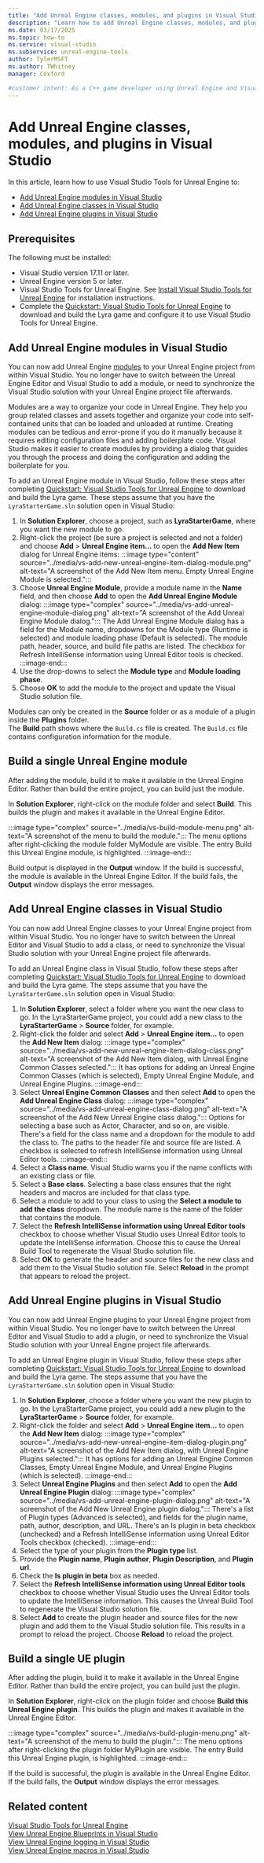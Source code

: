 ```yaml
---
title: "Add Unreal Engine classes, modules, and plugins in Visual Studio"
description: "Learn how to add Unreal Engine classes, modules, and plugins to your Unreal Engine project from within Visual Studio"
ms.date: 03/17/2025
ms.topic: how-to
ms.service: visual-studio
ms.subservice: unreal-engine-tools
author: TylerMSFT
ms.author: TWhitney
manager: Coxford

#customer intent: As a C++ game developer using Unreal Engine and Visual Studio, I want to add classes, modules, and plugins to my Unreal Engine project from within Visual Studio so that I can stay in my development environment and not have to switch between the Unreal Engine Editor and Visual Studio.
---
```


# Add Unreal Engine classes, modules, and plugins in Visual Studio

In this article, learn how to use Visual Studio Tools for Unreal Engine to:

- [Add Unreal Engine modules in Visual Studio](#add-unreal-engine-modules-in-visual-studio)
- [Add Unreal Engine classes in Visual Studio](#add-unreal-engine-classes-in-visual-studio)
- [Add Unreal Engine plugins in Visual Studio](#add-unreal-engine-plugins-in-visual-studio)

## Prerequisites

The following must be installed:

- Visual Studio version 17.11 or later.
- Unreal Engine version 5 or later.
- Visual Studio Tools for Unreal Engine. See [Install Visual Studio Tools for Unreal Engine](vs-tools-unreal-install.md) for installation instructions.
- Complete the [Quickstart: Visual Studio Tools for Unreal Engine](vs-tools-unreal-quickstart.md) to download and build the Lyra game and configure it to use Visual Studio Tools for Unreal Engine.

## Add Unreal Engine modules in Visual Studio

You can now add Unreal Engine [modules](https://dev.epicgames.com/documentation/en-us/unreal-engine/unreal-engine-modules) to your Unreal Engine project from within Visual Studio. You no longer have to switch between the Unreal Engine Editor and Visual Studio to add a module, or need to synchronize the Visual Studio solution with your Unreal Engine project file afterwards.

Modules are a way to organize your code in Unreal Engine. They help you group related classes and assets together and organize your code into self-contained units that can be loaded and unloaded at runtime. Creating modules can be tedious and error-prone if you do it manually because it requires editing configuration files and adding boilerplate code. Visual Studio makes it easier to create modules by providing a dialog that guides you through the process and doing the configuration and adding the boilerplate for you.

To add an Unreal Engine module in Visual Studio, follow these steps after completing [Quickstart: Visual Studio Tools for Unreal Engine](vs-tools-unreal-quickstart.md) to download and build the Lyra game. These steps assume that you have the `LyraStarterGame.sln` solution open in Visual Studio:

1. In **Solution Explorer**, choose a project, such as **LyraStarterGame**, where you want the new module to go.
1. Right-click the project (be sure a project is selected and not a folder) and choose **Add** > **Unreal Engine item...** to open the **Add New Item** dialog for Unreal Engine items:
     :::image type="content" source="../media/vs-add-new-unreal-engine-item-dialog-module.png" alt-text="A screenshot of the Add New Item menu. Empty Unreal Engine Module is selected.":::
1. Choose **Unreal Engine Module**, provide a module name in the **Name** field, and then choose **Add** to open the **Add Unreal Engine Module** dialog:
    :::image type="complex" source="../media/vs-add-unreal-engine-module-dialog.png" alt-text="A screenshot of the Add Unreal Engine Module dialog.":::
    The Add Unreal Engine Module dialog has a field for the Module name, dropdowns for the Module type (Runtime is selected) and module loading phase (Default is selected). The module path, header, source, and build file paths are listed. The checkbox for Refresh IntelliSense information using Unreal Editor tools is checked.
    :::image-end:::
1. Use the drop-downs to select the **Module type** and **Module loading phase**.
1. Choose **OK** to add the module to the project and update the Visual Studio solution file.

Modules can only be created in the **Source** folder or as a module of a plugin inside the **Plugins** folder.\
The **Build** path shows where the `Build.cs` file is created. The `Build.cs` file contains configuration information for the module.

## Build a single Unreal Engine module

After adding the module, build it to make it available in the Unreal Engine Editor. Rather than build the entire project, you can build just the module.

In **Solution Explorer**, right-click on the module folder and select **Build**. This builds the plugin and makes it available in the Unreal Engine Editor.

:::image type="complex" source="../media/vs-build-module-menu.png" alt-text="A screenshot of the menu to build the module.":::
    The menu options after right-clicking the module folder MyModule are visible. The entry Build this Unreal Engine module, is highlighted.
:::image-end:::

Build output is displayed in the **Output** window. If the build is successful, the module is available in the Unreal Engine Editor. If the build fails, the **Output** window displays the error messages.

## Add Unreal Engine classes in Visual Studio

You can now add Unreal Engine classes to your Unreal Engine project from within Visual Studio. You no longer have to switch between the Unreal Editor and Visual Studio to add a class, or need to synchronize the Visual Studio solution with your Unreal Engine project file afterwards.

To add an Unreal Engine class in Visual Studio, follow these steps after completing [Quickstart: Visual Studio Tools for Unreal Engine](vs-tools-unreal-quickstart.md) to download and build the Lyra game. The steps assume that you have the `LyraStarterGame.sln` solution open in Visual Studio:

1. In **Solution Explorer**, select a folder where you want the new class to go. In the LyraStarterGame project, you could add a new class to the **LyraStarterGame** > **Source** folder, for example.
1. Right-click the folder and select **Add** > **Unreal Engine item...** to open the **Add New Item** dialog:
    :::image type="complex" source="../media/vs-add-new-unreal-engine-item-dialog-class.png" alt-text="A screenshot of the Add New Item dialog, with Unreal Engine Common Classes selected.":::
    It has options for adding an Unreal Engine Common Classes (which is selected), Empty Unreal Engine Module, and Unreal Engine Plugins.
    :::image-end:::
1. Select **Unreal Engine Common Classes** and then select **Add** to open the **Add Unreal Engine Class** dialog:
    :::image type="complex" source="../media/vs-add-unreal-engine-class-dialog.png" alt-text="A screenshot of the Add New Unreal Engine class dialog.":::
    Options for selecting a base such as Actor, Character, and so on, are visible. There's a field for the class name and a dropdown for the module to add the class to. The paths to the header file and source file are listed. A checkbox is selected to refresh IntelliSense information using Unreal Editor tools.
    :::image-end:::
1. Select a **Class name**. Visual Studio warns you if the name conflicts with an existing class or file.
1. Select a **Base class**. Selecting a base class ensures that the right headers and macros are included for that class type.
1. Select a module to add to your class to using the **Select a module to add the class** dropdown. The module name is the name of the folder that contains the module.
1. Select the **Refresh IntelliSense information using Unreal Editor tools** checkbox to choose whether Visual Studio uses Unreal Editor tools to update the IntelliSense information. Choose this to cause the Unreal Build Tool to regenerate the Visual Studio solution file.
1. Select **OK** to generate the header and source files for the new class and add them to the Visual Studio solution file. Select **Reload** in the prompt that appears to reload the project.

## Add Unreal Engine plugins in Visual Studio

You can now add Unreal Engine plugins to your Unreal Engine project from within Visual Studio. You no longer have to switch between the Unreal Editor and Visual Studio to add a plugin, or need to synchronize the Visual Studio solution with your Unreal Engine project file afterwards.

To add an Unreal Engine plugin in Visual Studio, follow these steps after completing [Quickstart: Visual Studio Tools for Unreal Engine](vs-tools-unreal-quickstart.md) to download and build the Lyra game. The steps assume that you have the `LyraStarterGame.sln` solution open in Visual Studio:

1. In **Solution Explorer**, choose a folder where you want the new plugin to go. In the LyraStarterGame project, you could add a new plugin to the **LyraStarterGame** > **Source** folder, for example.
1. Right-click the folder and select **Add** > **Unreal Engine item...** to open the **Add New Item** dialog:
    :::image type="complex" source="../media/vs-add-new-unreal-engine-item-dialog-plugin.png" alt-text="A screenshot of the Add New Item dialog, with Unreal Engine Plugins selected.":::
     It has options for adding an Unreal Engine Common Classes, Empty Unreal Engine Module, and Unreal Engine Plugins (which is selected).
    :::image-end:::
1. Select **Unreal Engine Plugins** and then select **Add** to open the **Add Unreal Engine Plugin** dialog:
    :::image type="complex" source="../media/vs-add-unreal-engine-plugin-dialog.png" alt-text="A screenshot of the Add New Unreal Engine plugin dialog.":::
    There's a list of Plugin types (Advanced is selected), and fields for the plugin name, path, author, description, and URL. There's an Is plugin in beta checkbox (unchecked) and a Refresh IntelliSense information using Unreal Editor Tools checkbox (checked).
    :::image-end:::
1. Select the type of your plugin from the **Plugin type** list.
1. Provide the **Plugin name**, **Plugin author**, **Plugin Description**, and **Plugin url**.
1. Check the **Is plugin in beta** box as needed.
1. Select the **Refresh IntelliSense information using Unreal Editor tools** checkbox to choose whether Visual Studio uses the Unreal Editor tools to update the IntelliSense information. This causes the Unreal Build Tool to regenerate the Visual Studio solution file.
1. Select **Add** to create the plugin header and source files for the new plugin and add them to the Visual Studio solution file. This results in a prompt to reload the project. Choose **Reload** to reload the project.

## Build a single UE plugin

After adding the plugin, build it to make it available in the Unreal Engine Editor. Rather than build the entire project, you can build just the plugin.

In **Solution Explorer**, right-click on the plugin folder and choose **Build this Unreal Engine plugin**. This builds the plugin and makes it available in the Unreal Engine Editor.

:::image type="complex" source="../media/vs-build-plugin-menu.png" alt-text="A screenshot of the menu to build the plugin.":::
    The menu options after right-clicking the plugin folder MyPlugin are visible. The entry Build this Unreal Engine plugin, is highlighted.
:::image-end:::

If the build is successful, the plugin is available in the Unreal Engine Editor. If the build fails, the **Output** window displays the error messages.

## Related content

[Visual Studio Tools for Unreal Engine](./vs-tools-unreal-overview.md)\
[View Unreal Engine Blueprints in Visual Studio](vs-tools-unreal-view-blueprints.md)\
[View Unreal Engine logging in Visual Studio](vs-tools-unreal-logging.md)\
[View Unreal Engine macros in Visual Studio](vs-tools-unreal-view-macros.md)
